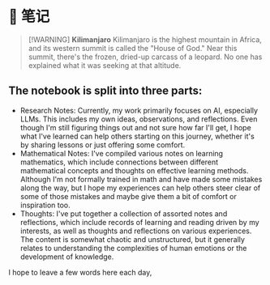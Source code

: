 # 📒 笔记

<!-- > [!乞力马扎罗的雪] -->
> [!WARNING] **Kilimanjaro**
> Kilimanjaro is the highest mountain in Africa, and its western summit is called the "House of God." Near this summit, there's the frozen, dried-up carcass of a leopard. No one has explained what it was seeking at that altitude.

## The notebook is split into three parts:
- Research Notes:
Currently, my work primarily focuses on AI, especially LLMs. This includes my own ideas, observations, and reflections. Even though I'm still figuring things out and not sure how far I'll get, I hope what I've learned can help others starting on this journey, whether it's by sharing lessons or just offering some comfort.
- Mathematical Notes:
I've compiled various notes on learning mathematics, which include connections between different mathematical concepts and thoughts on effective learning methods. Although I'm not formally trained in math and have made some mistakes along the way, but I hope my experiences can help others steer clear of some of those mistakes and maybe give them a bit of comfort or inspiration too.
- Thoughts:
I've put together a collection of assorted notes and reflections, which include records of learning and reading driven by my interests, as well as thoughts and reflections on various experiences. The content is somewhat chaotic and unstructured, but it generally relates to understanding the complexities of human emotions or the development of knowledge.

I hope to leave a few words here each day,

<!-- 写在最后：
“我不理解我为什么要活下去。” 奶茶店里，我面前的男孩这么和我说着。他戴着鸭舌帽，穿着黑色T恤，只是一个普通的大学生。
“怎么说？” 我嘬了口奶茶，“是遇到了什么挫折吗？”
“没有，只是总有一种奇怪的感觉。就像是走夜路，下一脚不知道会不会踩实；而往旁边一摸，空落落的什么都没有。”

“我明白了，你是在害怕。这不是一件坏事，害怕会驱动你前进。”

“不只是害怕，还有一种很虚无的感觉。你想象一下，当生命结束，所有生活的印记都消失了，那不就和自己从来没来过一样吗？自己的努力，自己的经历，自己的感受，都和自己的生命一起没有任何意义。”

“那你是想要被记住吗？你现在去裸奔，然后挂在网上，别人看见了存个档，你不就永远存在了？”我又嘬了一口奶茶，这奶茶还是太甜了，“还是想要影响改变世界？拜托，这个世界上哪有那么多人能改变世界？”

“和你说的不一样，”他摇摇头，“你想象一下，真的去想象一下，现在的自己消失了，一切印记都消失了，那现在做的任何事情不都很虚无吗？自己只是在强行给它们附加意义”

“好，我去想象一下，感觉到了虚无。可那又怎样，为了自己的儿子女儿，不还是要去做？”

“儿子女儿真的和你有关系吗？出于义务？出于道德？出于情感？出于本能？这些在自己消失时，又有什么影响？”

“你这么说很不负责。所以你就是要去追求刺激做坏事了？放火，抢劫，还是杀人？社会就是因为你们这些......”

“社会和自己又有什么关系？那些责任不都是别人强加给我们的？”

"你不怕遭报应吗？"



报应是报在谁身上？和自己有什么关系？死后的轮回？姑且不讲有没有这个轮回，就是真的有，这个轮回本身不就是虚无？即便是漫长无止境的时间，永恒的时间，超越一切又摧毁一切的时间，然后呢？在那过程中不就是虚无？

我一直觉得人类是转世投胎最劣等的一个存在，《重启人生》里主人公要积攒那么多的功德才能转世为人。可我觉得人类就是劣等，劣等的需要情感和思考，劣等的需要经历痛苦和喜悦，劣等的需要经受人生这么多年，而其他生物只需要等待死亡。情感一定是件好事吗？在那一片虚无里，情感和其他的一切都没有任何差别，都会到消失掉。





“你为什么总是把感受和事情讲的这么轻？！它们不该那么轻......”

我打断他：“但它们必须那么轻，因为一旦去深入思考它们，你会疯的。”

“所以你放弃去思考它们了？”

“我没有放弃，我只是还在寻找的路上。” -->






<!-- 我曾经想要做出非常特别的，能留名的东西，可我还是得承认，我只是一个普通人。 -->
<!-- 相对应的，我也不理解人为什么一定要死去。 -->
<!-- 如果追求精神上的 -->
<!-- “你看那些伟人，名人，过几十年，几百年，又有谁记得他们？” 我和我母亲吐露着自己的无能时，我的母亲这样回复着。 -->
<!-- 这句话给我很深的触动， -->
<!-- 母亲的本意是想让我专心过自己的生活，不要和别人比较。我很感激她，只是我 -->
<!-- 认清生活真相后还有活下去的勇气，这不觉得是虚伪吗？ -->
<!-- 活着只是为了活着，这是一件很折磨的事情。 -->
<!-- 攀登雪山是件很折磨的事，除去身体的劳累和精神的疲惫外， -->
<!-- 攀爬只是为了攀爬，不敢停下来，停下来只有死亡。 -->
<!-- 爬雪山和生命有的一拼。 -->
<!-- 那是名为生命意义的雪山。我在攀登它，因为我正经历着生命的虚无。 -->
<!-- 这份虚无来源于两方面： -->
<!-- - 死亡：肉身的死亡只是开始，被遗忘是。一旦想到，数百年后自己就和从没来过这个世界一样，我的一切经历，想法和体验，在它面前都不再重要。 -->
<!-- - 无常： -->
<!-- 认识到这份虚无后蒙住自己的双眼，关闭自己的耳朵，封闭自己的嘴巴，一遍遍提醒自己去怀抱勇气和尊严的热爱生活，是一种自欺。 -->
<!-- 告诉自己 -->
<!-- 我信任的答案是张开生命 -->
<!-- 我时时刻刻留下脚印，又时时刻刻失去。我不知道未来如何，我只是依照纯然的直觉寻找生命的意义。 -->
<!-- ---


废话不多说，我们开始下载的步骤吧。

如果你没有熟练掌握诸如命令行和 [Git](https://git-scm.com/) 的使用，我们在这里建议你使用 [GitHub](https://github.com) 本身提供的 [下载源代码存档](https://docs.github.com/zh/repositories/working-with-files/using-files/downloading-source-code-archives) 功能直接从 [GitHub](https://github.com) 站点上下载打包好的压缩文件包，然后到本地解压后查看和使用。

如果你掌握了命令行和 [Git](https://git-scm.com/) 的使用，可以通过下面的命令克隆项目仓库到名为 `nolebase` 的目录中：

```shell
git clone https://github.com/nolebase/nolebase
```

#### 使用的是 Windows 吗

> [!WARNING] 注意
> 如果你使用的是 [Git for Windows](https://gitforwindows.org/) ，那么可能会在执行上述命令时，遇到类似这样的报错：
>
> ```PowerShell
> PS D:\> git clone https://github.com/nolebase/nolebase
> ...
> error: invalid path 'x: xxx.md'
> fatal: unable to checkout working tree
> warning: Clone succeeded, but checkout failed.
> You can inspect what was checked out with 'git status'
> and retry with 'git restore --source=HEAD :/'
> ```
>
> 这是 [Git for Windows](https://gitforwindows.org/) 的默认配置导致的[问题](https://github.com/git-for-windows/git/issues/2777)。
>
> 你可以在命令行窗口中输入下面的命令来解决这个问题：
> ```PowerShell
> git config --global core.protectNTFS false
> ```


### 如何使用、运行或者部署

完成了下载了吗？很好，恭喜你已经完成了很艰难的一步！

正如先前介绍过

> [Notebook](https://nolebase.ayaka.io) 其实使用了名为 [VitePress](https://vitepress.dev) 的静态生成器来驱动和生成网站。
>
> 而 [VitePress](https://vitepress.dev) 和 [Vue](https://vuejs.org/) 是 [Node.js](https://nodejs.org/en) 生态的一部分，他们都属于「前端技术」的一部分。

因此你需要先配置一下 [Node.js](https://nodejs.org/en) 和添加和管理 [VitePress](https://vitepress.dev) 和 [Vue](https://vuejs.org/) 作为底层管理依赖的工具 [pnpm](https://pnpm.io/) 。

#### 准备工作

所以你在继续下面的步骤之前，需要完成另外的两件事情：

1. 安装和配置 [Node.js](https://nodejs.org/en)，要校验 Node.js 是否安装成功，可以通过打开命令行窗口然后运行 `node --version` 和 `npm --version` 来查看是否会报错；
2. 安装和配置 [pnpm](https://pnpm.io/)，要校验 pnpm 是否安装成功，可以通过打开命令行窗口然后运行 `pnpm --version`。

##### 使用的是 Windows 吗

> [!WARNING] 注意
>
> 如果你使用的是 Windows，可以选择通过 [`scoop`](https://scoop.sh/)（一款在 Windows 上面向开发者可用的包管理器）来安装这些必要的工具，这样可以避免在 Windows 上面安装和配置这些工具的时候遇到的一些问题。
>
> 想要快速安装 Scoop，使用 <kbd data-windows-keyboard-key="windows">Win</kbd> + <kbd>Q</kbd> 打开搜索，键入「Powershell」之后点击搜索结果中的蓝色方块，然后输入下面的命令：
>
> ```powershell
> Set-ExecutionPolicy -ExecutionPolicy RemoteSigned -Scope CurrentUser
> ```
>
> ```powershell
> Invoke-RestMethod -Uri https://get.scoop.sh | Invoke-Expression
> ```

使用 <kbd data-windows-keyboard-key="windows">Win</kbd> + <kbd>Q</kbd> 打开搜索，键入「Powershell」之后点击搜索结果中的蓝色方块，然后输入下面的命令：

```shell
node --version
```

如果你看到了类似于 `vxx.xx.xx` 的版本号（比如 `v21.1.0`），那么恭喜你，你已经成功安装了 [Node.js](https://nodejs.org/en)。

如果没有看到，那么你需要先安装 [Node.js](https://nodejs.org/en)。如果采用了上面提到的 `scoop`，可以使用下面的命令来安装 [Node.js](https://nodejs.org/en)：

```shell
scoop install nodejs
```

> [!WARNING] 注意
>
> 由于我们使用到了 `sharp` 这个依赖来生成图片，而 `sharp` 依赖需要使用到 Python，因此你也需要安装 Python。
>
> 如果采用了上面提到的 `scoop`，可以使用下面的命令来安装 Python：
>
> ```shell
> scoop install python
> ```

接下来让我们来安装 [pnpm](https://pnpm.io/)，使用下面的命令来安装 [pnpm](https://pnpm.io/)：

```shell
corepack enable
```

```shell
corepack prepare pnpm@latest --activate
```

首次安装完成之后需要运行一下

```shell
pnpm setup
```

来配置 [pnpm](https://pnpm.io/) 所需要的目录，完成之后需要关掉当前的 Powershell 窗口，然后重新打开一个新的 Powershell 窗口。

差不多准备好啦，让我们前往 Notebook 知识库所在的目录吧，使用下面的命令来前往 Notebook 知识库所在的目录：

```shell
cd
```

先多输入一个空格，然后接下来打开文件管理器，把你解压缩完成的 Notebook 知识库文件夹拖拽到运行窗口中，最后按下 <kbd data-keyboard-key="enter">回车</kbd> 键，就可以告诉 Powershell 前往 Notebook 知识库所在的目录了。

##### 使用的是 macOS 吗

> [!WARNING] 注意
>
> 如果你使用的是 macOS，可以选择通过 [`Homebrew`](https://brew.sh/)（一款在 macOS 上面向开发者可用的包管理器）来安装这些必要的工具，这样可以避免在 macOS 上面安装和配置这些工具的时候遇到的一些问题。
>
> 想要快速安装 Homebrew，使用 <kbd data-macos-keyboard-key="command">command</kbd> + <kbd data-keyboard-key="space">空格</kbd> 打开「终端」应用，然后输入下面的命令：
>
> ```shell
> /bin/bash -c "$(curl -fsSL https://raw.githubusercontent.com/Homebrew/install/HEAD/install.sh)"
> ```

使用 <kbd data-macos-keyboard-key="command">command</kbd> + <kbd data-keyboard-key="space">空格</kbd> 打开「终端」应用，然后输入下面的命令：

```shell
node --version
```

如果你看到了类似于 `vxx.xx.xx` 的版本号（比如 `v21.1.0`），那么恭喜你，你已经成功安装了 [Node.js](https://nodejs.org/en)。

如果没有看到，那么你需要先安装 [Node.js](https://nodejs.org/en)。如果采用了上面提到的 `Homebrew`，可以使用下面的命令来安装 [Node.js](https://nodejs.org/en)：

```shell
brew install node
```

接下来让我们来安装 [pnpm](https://pnpm.io/)，使用下面的命令来安装 [pnpm](https://pnpm.io/)：

```shell
corepack enable
```

```shell
corepack prepare pnpm@latest --activate
```

首次安装完成之后需要运行一下

```shell
pnpm setup
```

来配置 [pnpm](https://pnpm.io/) 所需要的目录，完成之后需要关掉当前的终端窗口，然后重新打开一个新的终端窗口。

差不多准备好啦，让我们前往 Notebook 知识库所在的目录吧，使用下面的命令来前往 Notebook 知识库所在的目录：

```shell
cd
```

先多输入一个空格，然后接下来打开访达，把你解压缩完成的 Notebook 知识库文件夹拖拽到终端窗口中，最后按下 <kbd data-keyboard-key="return">return</kbd> 键，就可以告诉终端前往 Notebook 知识库所在的目录了。

##### 使用的是 Linux 吗

你既然已经在使用 Linux 了，应该知道怎么做了吧？

#### 安装依赖和运行开发服务器

在倒数第二步中，我们需要安装依赖，这样 [VitePress](https://vitepress.dev) 和 [Vue](https://vuejs.org/) 就会被下载到本地的 [Notebook](https://nolebase.ayaka.io) 目录/文件夹下的 `node_modules` 目录/文件夹下了：

```shell
pnpm install
```

接下来你可以直接运行下面的命令开启一个本地运行的 [Notebook](https://nolebase.ayaka.io) 知识库前端服务器，通常而言我们称之为「开发服务器」，用这个服务器，可以通过浏览器在本地直接访问渲染完成的页面：

```shell
pnpm docs:dev
```

就像这样

```shell
$ pnpm docs:dev

  vitepress v1.0.0-rc.20

  ➜  Local:   http://localhost:5173/
  ➜  Network: use --host to expose
  ➜  press h to show help
```

当你看到上面的字样的时候，就可以前往本地的 [http://localhost:5173](http://localhost:5173) 查看渲染完成的页面了：

在这个本地运行的 Notebook 知识库前端服务器启动的情况下，你针对所有 Markdown 文件、样式文件、配置文件的变更，都会实时响应到网页中。

如果刷新不及时或者更新有异常，也可以试试看使用 <kbd data-macos-keyboard-key="command">command</kbd> + <kbd>R</kbd> （macOS 系统） <kbd>Ctrl</kbd> + <kbd>R</kbd> （Windows 和 Linux 系统）快捷键强制刷新。

#### 构建并渲染为可部署的静态页面

想要部署页面，首先先确保你已经执行过了[安装依赖和运行开发服务器](#安装依赖和运行开发服务器) 的步骤，一般而言构建和渲染的时候可能遇到的问题都可以在运行开发服务器的时候发现，接下来你只需要一个简单的命令就能完成构建了：

```shell
pnpm docs:build
```

构建完成后，渲染出来的 HTML 和各种资源将会被存储在 `.vitepress/dist` 目录下面，你可以通过上传 `.vitepress/dist` 目录来完成 Notebook 知识库的部署。

#### 使用静态网站托管服务部署页面

Notebook 知识库使用 VitePress 静态生成器来驱动和生成静态页面，因此可以部署到下列已知的优质**静态网站托管服务**：

- [Netlify](https://netlify.com/)
- [Vercel](https://vercel.com/)
- [Cloudflare Pages](https://pages.cloudflare.com/)
- [AWS Amplify](https://aws.amazon.com/cn/amplify/)
- [Render](https://render.com/)
- [GitHub Pages](https://pages.github.com/)
- [Azure Static Web](https://azure.microsoft.com/en-us/products/app-service/static)

> [!NOTE]
> 与自建单独的虚拟机并使用类似于 Nginx，或者对象存储（OSS）相比，使用上述提及的静态网站托管服务时，**可以省略手动部署流程**，也**无需花费时间与精力维护单独的网站服务器**。
>
> 让我们把精力放在写作上吧！❤️

请参照 VitePress 官方文档的[部署 VitePress 站点](https://vitepress.dev/zh/guide/deploy)页面文档所介绍的内容，通过主流的静态网站托管服务来部署自己的 Notebook 知识库。 -->
